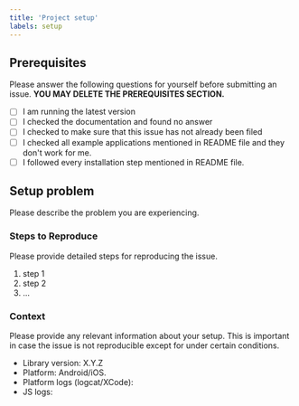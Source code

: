 ```yaml
---
title: 'Project setup'
labels: setup
---
```


## Prerequisites

Please answer the following questions for yourself before submitting an issue. **YOU MAY DELETE THE PREREQUISITES SECTION.**

- [ ] I am running the latest version
- [ ] I checked the documentation and found no answer
- [ ] I checked to make sure that this issue has not already been filed
- [ ] I checked all example applications mentioned in README file and they don't work for me.
- [ ] I followed every installation step mentioned in README file.

## Setup problem

Please describe the problem you are experiencing.

### Steps to Reproduce

Please provide detailed steps for reproducing the issue.

1. step 1
2. step 2
3. ...

### Context

Please provide any relevant information about your setup. This is important in case the issue is not reproducible except for under certain conditions.

* Library version: X.Y.Z
* Platform: Android/iOS.
* Platform logs (logcat/XCode):
* JS logs: